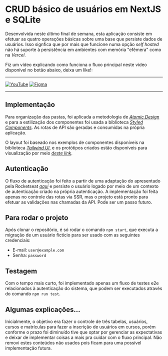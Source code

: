 # CRUD básico de usuários em NextJS e SQLite

Desenvolvida neste último final de semana, esta aplicação consiste em efetuar as quatro operações básicas sobre uma base que persiste dados de usuários.
Isso signfica que por mais que funcione numa opção _self hosted_ não há suporte à persistência em ambientes com memória "efêmera" como na _Vercel_.

Fiz um vídeo explicando como funciona o fluxo principal neste vídeo disponível no botão abaixo, deixa um like!:
***
<a href="https://youtu.be/9wendQ2O5T4" target="_blank">![YouTube](https://img.shields.io/badge/YouTube-%23FF0000.svg?style=for-the-badge&logo=YouTube&logoColor=white)</a>
<a href="https://www.figma.com/file/8a7ns0unL7Y7GSnCEaNMwk/CRUD-Educa%C3%A7%C3%A3o?node-id=0%3A1" target="_blank">![Figma](https://img.shields.io/badge/figma-%23F24E1E.svg?style=for-the-badge&logo=figma&logoColor=white)</a>
***
## Implementação

Para organização das pastas, foi aplicada a metodologia de [_Atomic Design_](https://atomicdesign.bradfrost.com/) e para a estilização dos componentes foi usada a biblioteca [_Styled Components_](https://styled-components.com/). As rotas de API são geradas e consumidas na própria aplicação.

O layout foi baseado nos exemplos de componentes disponíveis na biblioteca [_Tailwind UI_](https://tailwindui.com/preview), e os protótipos criados estão disponíveis para visualização por meio [_deste link_](https://www.figma.com/file/8a7ns0unL7Y7GSnCEaNMwk/CRUD-Educa%C3%A7%C3%A3o?node-id=0%3A1).

## Autenticação

O fluxo de autenticação foi feito a partir de uma adaptação do apresentado pela Rocketseat [_aqui_](https://www.youtube.com/watch?v=pvrKHpXGO8E) e persiste o usuário logado por meio de um contexto de autenticação criado na própria autenticação. A implementação foi feita apenas no controle das rotas via SSR, mas o projeto está pronto para efetuar as validações nas chamadas da API. Pode ser um passo futuro.

## Para rodar o projeto

Após clonar o repositório, é só rodar o comando ```npm start```, que executa a migração de um usuário fictício para ser usado com as seguintes credenciais:
- E-mail: ```user@example.com```
- Senha: ```password```

## Testagem

Com o tempo mais curto, foi implementado apenas um fluxo de testes e2e relacionados à autenticação do sistema, que podem ser executados através do comando ```npm run test```.

## Algumas explicações...

Inicialmente, o objetivo era fazer o controle de três tabelas, usuários, cursos e matrículas para fazer a inscrição de usuários em cursos, porém conforme o prazo foi diminuído tive que optar por gerenciar as expectativas e deixar de implementar coisas a mais pra cuidar com o fluxo principal. Não removi estes conteúdos não usados pois ficam para uma possível implementação futura.
